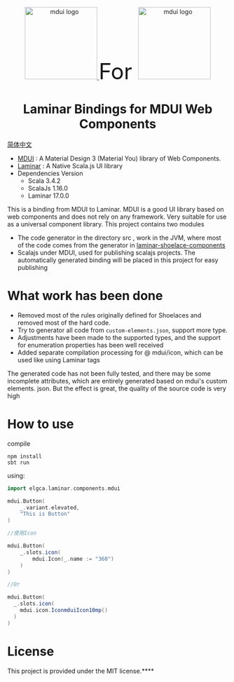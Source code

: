 <p align="center">
  <a href="https://www.mdui.org/">
    <img src="https://raw.githubusercontent.com/zdhxiong/mdui/953011ce2911e2e64b6cb242729df82664f6a78a/packages/jetbrains-plugin/src/main/resources/META-INF/pluginIcon.svg" alt="mdui logo" width="165" height="165"/>
  </a>
<span style="font-size: 50px; text-align: center"> For </span>
  <a href="https://laminar.dev/">
    <img src="https://laminar.dev/img/brand/laminar-logo-100px-rounded.png" alt="mdui logo" width="165" height="165"/>
  </a>
</p>

<h1 align="center">Laminar Bindings for MDUI Web Components</h1>

[简体中文](/README.md)

- [MDUI](https://www.mdui.org/en/docs/2/) :  A Material Design 3 (Material You) library of Web Components.
- [Laminar](https://laminar.dev/) :  A Native Scala.js UI library
- Dependencies Version
  - Scala 3.4.2
  - ScalaJs 1.16.0
  - Laminar 17.0.0


This is a binding from MDUI to Laminar. MDUI is a good UI library based on web components and does not rely on any framework. Very suitable for use as a universal component library.
This project contains two modules

- The code generator in the directory src , work in the JVM, where most of the code comes from the generator in [laminar-shoelace-components](https://github.com/raquo/laminar-shoelace-components)
- Scalajs under MDUI, used for publishing scalajs projects. The automatically generated binding will be placed in this project for easy publishing

# What work has been done

- Removed most of the rules originally defined for Shoelaces and removed most of the hard code.
- Try to generator all code from `custom-elements.json`, support more type.
- Adjustments have been made to the supported types, and the support for enumeration properties has been well received
- Added separate compilation processing for @ mdui/icon, which can be used like using Laminar tags

The generated code has not been fully tested, and there may be some incomplete attributes, which are entirely generated based on mdui's custom elements. json. But the effect is great, the quality of the source code is very high

# How to use

compile
```shell
npm install
sbt run
```

using:

```scala
import elgca.laminar.components.mdui

mdui.Button(
    _.variant.elevated,
    "This is Button"
)

//使用Icon

mdui.Button(
    _.slots.icon(
        mdui.Icon(_.name := "360")
    )
)

//Or

mdui.Button(
  _.slots.icon(
    mdui.icon.IconmduiIcon10mp()
  )
)

```

# License

This project is provided under the MIT license.****